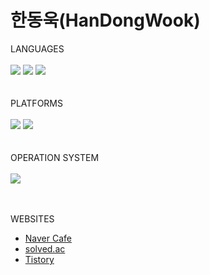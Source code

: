 # 한동욱(HanDongWook)

<div>LANGUAGES</div><br>  

<div>
  <img src="https://img.shields.io/badge/Kotlin-7F52FF?style=for-the-badge&logo=kotlin&logoColor=purple">
  <img src="https://img.shields.io/badge/Java-007396?style=for-the-badge&logo=java&logoColor=white">
  <img src="https://img.shields.io/badge/c-A8B9CC?style=for-the-badge&logo=c%2B%2B&logoColor=white">
</div><br><br>


<div>PLATFORMS</div><br>  
<div>
  <img src="https://img.shields.io/badge/android-3DDC84?style=for-the-badge&logo=android&logoColor=green">
  <img src="https://img.shields.io/badge/flutter-02569B?style=for-the-badge&logo=flutter&logoColor=white">
</div><br><br>

<div>OPERATION SYSTEM</div><br>  
<div>
  <img src="https://img.shields.io/badge/linux-FCC624?style=for-the-badge&logo=linux&logoColor=black"> 
</div><br><br>

WEBSITES
  * [Naver Cafe](https://cafe.naver.com/hdongwook?iframe_url=/MyCafeIntro.nhn%3Fclubid=30189250)  
  * [solved.ac](https://solved.ac/profile/jja9312)   
  * [Tistory](https://handongwook.tistory.com/)  
